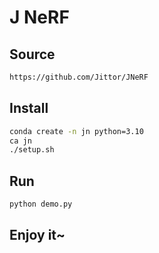 # J NeRF

## Source

```bash
https://github.com/Jittor/JNeRF
```

## Install

```bash
conda create -n jn python=3.10
ca jn
./setup.sh
```

## Run

```bash
python demo.py
```

## Enjoy it~
